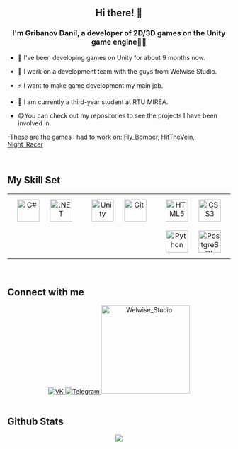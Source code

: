 ## **<div align="center">Hi there! 👋</div>**  
  

### <div align="center">I'm Gribanov Danil, a developer of 2D/3D games on the Unity game engine👨‍💻 </div>  
  

- 🔭 I've been developing games on Unity for about 9 months now.  
  

- 🌱 I work on a development team with the guys from Welwise Studio.  
  

- ⚡ I want to make game development my main job.  
  

- 🦾  I am currently a third-year student at RTU MIREA.  
  

- 😋You can check out my repositories to see the projects I have been involved in.


-These are the games I had to work on: <a href="https://play.google.com/store/apps/details?id=com.SugoiDekaiGames">Fly_Bomber</a>, <a href="https://welwise-studio.itch.io/hit-the-vein?secret=uMFjyknbu7LxSUOtRcTmN0T1TlU">HitTheVein</a>,
 <a href="https://yandex.ru/games/preview/221501?draft=true&lang=ru">Night_Racer</a>
  

<br/>  


## My Skill Set  
<table><tr><td valign="top" width="33%">

<div align="center">  
<a href="https://docs.microsoft.com/en-us/dotnet/csharp/" target="_blank"><img style="margin: 10px" src="https://profilinator.rishav.dev/skills-assets/csharp-original.svg" alt="C#" height="50" /></a>  
<a href="https://dotnet.microsoft.com/download/dotnet-framework" target="_blank"><img style="margin: 10px" src="https://profilinator.rishav.dev/skills-assets/dot-net-original-wordmark.svg" alt=".NET" height="50" /></a>  
</div>

</td><td valign="top" width="33%">

<div align="center">  
<a href="https://unity.com/" target="_blank"><img style="margin: 10px" src="https://profilinator.rishav.dev/skills-assets/unity.png" alt="Unity" height="50" /></a>  
<a href="https://github.com/" target="_blank"><img style="margin: 10px" src="https://profilinator.rishav.dev/skills-assets/git-scm-icon.svg" alt="Git" height="50" /></a>  
</div>

</td><td valign="top" width="33%">

<div align="center">  
<a href="https://en.wikipedia.org/wiki/HTML5" target="_blank"><img style="margin: 10px" src="https://profilinator.rishav.dev/skills-assets/html5-original-wordmark.svg" alt="HTML5" height="50" /></a>  
<a href="https://www.w3schools.com/css/" target="_blank"><img style="margin: 10px" src="https://profilinator.rishav.dev/skills-assets/css3-original-wordmark.svg" alt="CSS3" height="50" /></a>  
<a href="https://www.python.org/" target="_blank"><img style="margin: 10px" src="https://profilinator.rishav.dev/skills-assets/python-original.svg" alt="Python" height="50" /></a>  
<a href="https://www.postgresql.org/" target="_blank"><img style="margin: 10px" src="https://profilinator.rishav.dev/skills-assets/postgresql-original-wordmark.svg" alt="PostgreSQL" height="50" /></a>  
</div>

</td></tr></table>  

<br/>  


## Connect with me  
<div align="center">
<a href="https://vk.com/slooner_1" target="_blank">
<img src=https://encrypted-tbn0.gstatic.com/images?q=tbn:ANd9GcRYvD8YoM7pzZqRTw_V1zAPzXAXt1PpB6pkMxmKmKJpcr-o1S0JfSD4LmKjSl4_1-KgCg&usqp=CAU style=for-the-badge&logo=VK&logoColor=white alt=VK style="margin-bottom: 5px;" />
</a>
<a href="https://t.me/Gribnoi17" target="_blank">
<img src=https://dr-rumyantceva.ru/wp-content/uploads/2022/07/maxresdefault-300x169.jpg style=for-the-badge&logo=Telegram&logoColor=white alt=Telegram style="margin-bottom: 5px;" />
</a>
<a href="http://welwisestudio.tilda.ws/" target="_blank">
<img src=https://sun9-76.userapi.com/impg/fOXT6KfO6K_6KMHnaO9HirUn9PEVFKlLZTXgDg/O-M94BY_wos.jpg?size=400x400&quality=95&sign=5d4e50bd4f41426c43ba1164092e6373&type=album width="200" height="200" style=for-the-badge&logo=twitter&logoColor=white alt=Welwise_Studio style="margin-bottom: 5px;" />
</a>  
</div>  
  

<br/>  


## Github Stats  
<div align="center"><img src="https://github-readme-stats.vercel.app/api?username=Gribnoi17&show_icons=true&count_private=true&hide_border=true" align="center" /></div>  

<br/>  

